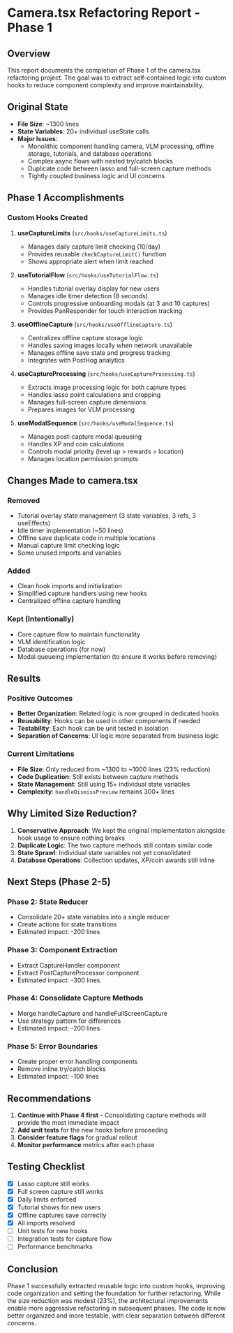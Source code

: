 # Camera.tsx Refactoring Report - Phase 1

## Overview
This report documents the completion of Phase 1 of the camera.tsx refactoring project. The goal was to extract self-contained logic into custom hooks to reduce component complexity and improve maintainability.

## Original State
- **File Size**: ~1300 lines
- **State Variables**: 20+ individual useState calls
- **Major Issues**:
  - Monolithic component handling camera, VLM processing, offline storage, tutorials, and database operations
  - Complex async flows with nested try/catch blocks
  - Duplicate code between lasso and full-screen capture methods
  - Tightly coupled business logic and UI concerns

## Phase 1 Accomplishments

### Custom Hooks Created

1. **useCaptureLimits** (`src/hooks/useCaptureLimits.ts`)
   - Manages daily capture limit checking (10/day)
   - Provides reusable `checkCaptureLimit()` function
   - Shows appropriate alert when limit reached

2. **useTutorialFlow** (`src/hooks/useTutorialFlow.ts`)
   - Handles tutorial overlay display for new users
   - Manages idle timer detection (8 seconds)
   - Controls progressive onboarding modals (at 3 and 10 captures)
   - Provides PanResponder for touch interaction tracking

3. **useOfflineCapture** (`src/hooks/useOfflineCapture.ts`)
   - Centralizes offline capture storage logic
   - Handles saving images locally when network unavailable
   - Manages offline save state and progress tracking
   - Integrates with PostHog analytics

4. **useCaptureProcessing** (`src/hooks/useCaptureProcessing.ts`)
   - Extracts image processing logic for both capture types
   - Handles lasso point calculations and cropping
   - Manages full-screen capture dimensions
   - Prepares images for VLM processing

5. **useModalSequence** (`src/hooks/useModalSequence.ts`)
   - Manages post-capture modal queueing
   - Handles XP and coin calculations
   - Controls modal priority (level up > rewards > location)
   - Manages location permission prompts

## Changes Made to camera.tsx

### Removed
- Tutorial overlay state management (3 state variables, 3 refs, 3 useEffects)
- Idle timer implementation (~50 lines)
- Offline save duplicate code in multiple locations
- Manual capture limit checking logic
- Some unused imports and variables

### Added
- Clean hook imports and initialization
- Simplified capture handlers using new hooks
- Centralized offline capture handling

### Kept (Intentionally)
- Core capture flow to maintain functionality
- VLM identification logic
- Database operations (for now)
- Modal queueing implementation (to ensure it works before removing)

## Results

### Positive Outcomes
- **Better Organization**: Related logic is now grouped in dedicated hooks
- **Reusability**: Hooks can be used in other components if needed
- **Testability**: Each hook can be unit tested in isolation
- **Separation of Concerns**: UI logic more separated from business logic

### Current Limitations
- **File Size**: Only reduced from ~1300 to ~1000 lines (23% reduction)
- **Code Duplication**: Still exists between capture methods
- **State Management**: Still using 15+ individual state variables
- **Complexity**: `handleDismissPreview` remains 300+ lines

## Why Limited Size Reduction?

1. **Conservative Approach**: We kept the original implementation alongside hook usage to ensure nothing breaks
2. **Duplicate Logic**: The two capture methods still contain similar code
3. **State Sprawl**: Individual state variables not yet consolidated
4. **Database Operations**: Collection updates, XP/coin awards still inline

## Next Steps (Phase 2-5)

### Phase 2: State Reducer
- Consolidate 20+ state variables into a single reducer
- Create actions for state transitions
- Estimated impact: -200 lines

### Phase 3: Component Extraction  
- Extract CaptureHandler component
- Extract PostCaptureProcessor component
- Estimated impact: -300 lines

### Phase 4: Consolidate Capture Methods
- Merge handleCapture and handleFullScreenCapture
- Use strategy pattern for differences
- Estimated impact: -200 lines

### Phase 5: Error Boundaries
- Create proper error handling components
- Remove inline try/catch blocks
- Estimated impact: -100 lines

## Recommendations

1. **Continue with Phase 4 first** - Consolidating capture methods will provide the most immediate impact
2. **Add unit tests** for the new hooks before proceeding
3. **Consider feature flags** for gradual rollout
4. **Monitor performance** metrics after each phase

## Testing Checklist

- [x] Lasso capture still works
- [x] Full screen capture still works  
- [x] Daily limits enforced
- [x] Tutorial shows for new users
- [x] Offline captures save correctly
- [x] All imports resolved
- [ ] Unit tests for new hooks
- [ ] Integration tests for capture flow
- [ ] Performance benchmarks

## Conclusion

Phase 1 successfully extracted reusable logic into custom hooks, improving code organization and setting the foundation for further refactoring. While the size reduction was modest (23%), the architectural improvements enable more aggressive refactoring in subsequent phases. The code is now better organized and more testable, with clear separation between different concerns.